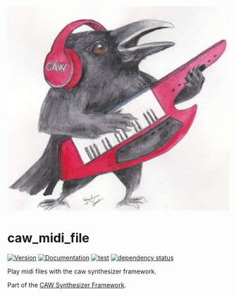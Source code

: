 ![CAW Logo](../assets/logo.png)

# caw_midi_file

[![Version](https://img.shields.io/crates/v/caw_midi_file.svg)](https://crates.io/crates/caw_midi_file)
[![Documentation](https://docs.rs/caw_midi_file/badge.svg)](https://docs.rs/caw_midi_file)
[![test](https://github.com/gridbugs/caw/actions/workflows/test.yml/badge.svg)](https://github.com/gridbugs/caw/actions/workflows/test.yml)
[![dependency status](https://deps.rs/repo/github/gridbugs/caw/status.svg)](https://deps.rs/repo/github/gridbugs/caw)

Play midi files with the caw synthesizer framework.

Part of the [CAW Synthesizer Framework](..).
